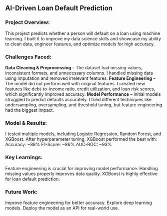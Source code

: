 ## **AI-Driven Loan Default Prediction**

### **Project Overview:**
This project predicts whether a person will default on a loan using machine learning. I built it to improve my data science skills and showcase my ability to clean data, engineer features, and optimize models for high accuracy.

### **Challenges Faced:**
**Data Cleaning & Preprocessing** – The dataset had missing values, inconsistent formats, and unnecessary columns. I handled missing data using imputation and removed irrelevant features.
**Feature Engineering** – The model did not perform well with original features. I created new features like debt-to-income ratio, credit utilization, and loan risk scores, which significantly improved accuracy.
**Model Performance** – Initial models struggled to predict defaults accurately. I tried different techniques like undersampling, oversampling, and threshold tuning, but feature engineering had the biggest impact.

### **Model & Results:**
I tested multiple models, including Logistic Regression, Random Forest, and XGBoost. After hyperparameter tuning, XGBoost performed the best with:
Accuracy: ~88%
F1-Score: ~86%
AUC-ROC: ~93%

### **Key Learnings:**
Feature engineering is crucial for improving model performance.
Handling missing values properly improves data quality.
XGBoost is highly effective for loan default prediction.

### **Future Work:**
Improve feature engineering for better accuracy.
Explore deep learning models.
Deploy the model as an API for real-world use.
